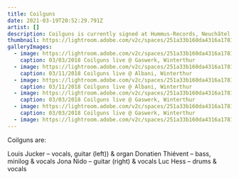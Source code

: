 ```yaml
---
title: Coilguns
date: 2021-03-19T20:52:29.791Z
artist: []
description: Coilguns is currently signed at Hummus-Records, Neuchâtel.
thumbnail: https://lightroom.adobe.com/v2c/spaces/251a33b160da4316a17813b8acf8a6f6/assets/f73ffff1af7709defacc12b31c359012/revisions/f578115af3cd4e3295df169838ecb423/renditions/6554d7c35cd4593ff524cf7a515e5670
galleryImages:
  - image: https://lightroom.adobe.com/v2c/spaces/251a33b160da4316a17813b8acf8a6f6/assets/7359c627f84ca27bbc0923996d5c2907/revisions/55eafdde2342422e8d4627c94ae29747/renditions/4130977ad08e45ebcd75042620a0816c
    caption: 03/03/2018 Coilguns live @ Gaswerk, Winterthur
  - image: https://lightroom.adobe.com/v2c/spaces/251a33b160da4316a17813b8acf8a6f6/assets/85e4467405f3ef811dffe333ed720de6/revisions/c3eb1aa08d514a5394c96c572d03a62a/renditions/d701ab1a05fd29e356a1f911656ee9c7
    caption: 03/11/2018 Coilguns live @ Albani, Winterthur
  - image: https://lightroom.adobe.com/v2c/spaces/251a33b160da4316a17813b8acf8a6f6/assets/c35519b5c81cc1f7385971a75e179133/revisions/b17b7995e05c4897a811314f231fdf2b/renditions/8ca060dbdd1a3940ba0b075f82f5acb1
    caption: 03/11/2018 Coilguns live @ Albani, Winterthur
  - image: https://lightroom.adobe.com/v2c/spaces/251a33b160da4316a17813b8acf8a6f6/assets/fefa055df253f8ba83c6a4fe5ccecae0/revisions/d73e322127f44e50b4641d0d88cfb737/renditions/c90b2112cfaede1789963a8e19766d79
    caption: 03/03/2018 Coilguns live @ Gaswerk, Winterthur
  - image: https://lightroom.adobe.com/v2c/spaces/251a33b160da4316a17813b8acf8a6f6/assets/6de1e05265738354b93531d46218cf8f/revisions/092a666dbf6c477fa8d0c32eb4240592/renditions/fbabb22f3fd1eb291191afdbfd015c85
    caption: 03/03/2018 Coilguns live @ Gaswerk, Winterthur
  - image: https://lightroom.adobe.com/v2c/spaces/251a33b160da4316a17813b8acf8a6f6/assets/e41dc3c85f52ad7831ff5dde6b24706b/revisions/b1d9ae4264f4445a8220f23d9acf0584/renditions/d63c72cdfae77e9d3b8f032464cc82f6
---
```

Coilguns are:

Louis Jucker – vocals, guitar (left)) & organ
Donatien Thiévent – bass, minilog & vocals
Jona Nido – guitar (right) & vocals
Luc Hess – drums & vocals